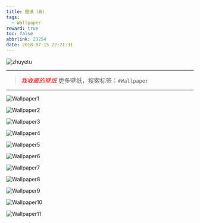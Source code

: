 ```yaml
---
title: 壁纸（五）
tags:
  - Wallpaper
reward: true
toc: false
abbrlink: 23254
date: 2018-07-15 22:21:31
---
```

![zhuyetu](http://wx3.sinaimg.cn/mw690/0068Se8Tgy1ftawrrirs8j32pf1tm1ky.jpg)

---

<!-- more --> 

> *<font size=3 color=red>我收藏的壁纸</font>*
   <font size=3>更多壁纸，搜索标签：`#Wallpaper`</font>

---
![Wallpaper1](https://wx3.sinaimg.cn/mw690/0068Se8Tgy1ftawrtt1f3j31z418g0v8.jpg)

![Wallpaper2](https://wx2.sinaimg.cn/mw690/0068Se8Tgy1ftawrt8x9zj31hc0u0e1y.jpg)

![Wallpaper3](https://wx2.sinaimg.cn/mw690/0068Se8Tgy1ftawrsgkqcj31hc0u0x68.jpg)

![Wallpaper4](https://wx3.sinaimg.cn/mw690/0068Se8Tgy1ftawrrirs8j32pf1tm1ky.jpg)

![Wallpaper5](https://wx1.sinaimg.cn/mw690/0068Se8Tgy1ftawrq4rgij32wd1qb1l0.jpg)

![Wallpaper6](https://wx1.sinaimg.cn/mw690/0068Se8Tgy1ftawrknhjgj32nk1407kf.jpg)

![Wallpaper7](https://wx1.sinaimg.cn/mw690/0068Se8Tgy1ftawrjxfxpj31jk0xcnir.jpg)

![Wallpaper8](https://wx2.sinaimg.cn/mw690/0068Se8Tgy1ftawrhyz82j32xk1jce87.jpg)

![Wallpaper9](https://wx3.sinaimg.cn/mw690/0068Se8Tgy1ftawrcdai3j31ah0w8npd.jpg)

![Wallpaper10](https://wx1.sinaimg.cn/mw690/0068Se8Tgy1ftawrafnknj31z41401ky.jpg)

![Wallpaper11](https://wx2.sinaimg.cn/mw690/0068Se8Tgy1ftawr8w5wwj31qq17wb2b.jpg)